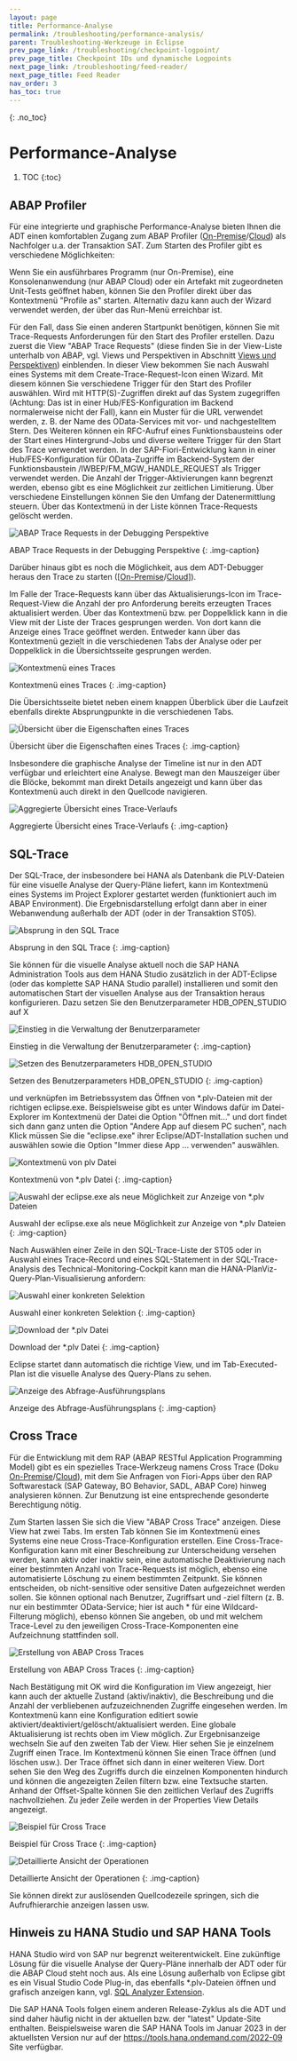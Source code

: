 ```yaml
---
layout: page
title: Performance-Analyse
permalink: /troubleshooting/performance-analysis/
parent: Troubleshooting-Werkzeuge in Eclipse
prev_page_link: /troubleshooting/checkpoint-logpoint/
prev_page_title: Checkpoint IDs und dynamische Logpoints
next_page_link: /troubleshooting/feed-reader/
next_page_title: Feed Reader
nav_order: 3
has_toc: true
---
```


{: .no_toc}
# Performance-Analyse

1. TOC
{:toc}

## ABAP Profiler

Für eine integrierte und graphische Performance-Analyse bieten Ihnen die ADT einen komfortablen Zugang zum ABAP Profiler ([On-Premise](https://help.sap.com/docs/ABAP_PLATFORM_NEW/c238d694b825421f940829321ffa326a/4ec41bbe6e391014adc9fffe4e204223.html)/[Cloud](https://help.sap.com/docs/BTP/5371047f1273405bb46725a417f95433/4ec41bbe6e391014adc9fffe4e204223.html)) als Nachfolger u.a. der Transaktion SAT. Zum Starten des Profiler gibt es verschiedene Möglichkeiten:

Wenn Sie ein ausführbares Programm (nur On-Premise), eine Konsolenanwendung (nur ABAP Cloud) oder ein Artefakt mit zugeordneten Unit-Tests geöffnet haben, können Sie den Profiler direkt über das Kontextmenü "Profile as" starten. Alternativ dazu kann auch der Wizard verwendet werden, der über das Run-Menü erreichbar ist.

Für den Fall, dass Sie einen anderen Startpunkt benötigen, können Sie mit Trace-Requests Anforderungen für den Start des Profiler erstellen. Dazu zuerst die View "ABAP Trace Requests" (diese finden Sie in der View-Liste unterhalb von ABAP, vgl. Views und Perspektiven in Abschnitt [Views und Perspektiven](/ADT-Leitfaden/best-practices-configuration/#views-und-perspektiven)) einblenden. In dieser View bekommen Sie nach Auswahl eines Systems mit dem Create-Trace-Request-Icon einen Wizard. Mit diesem können Sie verschiedene Trigger für den Start des Profiler auswählen. Wird mit HTTP(S)-Zugriffen direkt auf das System zugegriffen (Achtung: Das ist in einer Hub/FES-Konfiguration im Backend normalerweise nicht der Fall), kann ein Muster für die URL verwendet werden, z. B. der Name des OData-Services mit vor- und nachgestelltem Stern. Des Weiteren können ein RFC-Aufruf eines Funktionsbausteins oder der Start eines Hintergrund-Jobs und diverse weitere Trigger für den Start des Trace verwendet werden. In der SAP-Fiori-Entwicklung kann in einer Hub/FES-Konfiguration für OData-Zugriffe im Backend-System der Funktionsbaustein /IWBEP/FM_MGW_HANDLE_REQUEST als Trigger verwendet werden. Die Anzahl der Trigger-Aktivierungen kann begrenzt werden, ebenso gibt es eine Möglichkeit zur zeitlichen Limitierung. Über verschiedene Einstellungen können Sie den Umfang der Datenermittlung steuern. Über das Kontextmenü in der Liste können Trace-Requests gelöscht werden.

![ABAP Trace Requests in der Debugging Perspektive](./img/image17.png)

ABAP Trace Requests in der Debugging Perspektive
{: .img-caption}

Darüber hinaus gibt es noch die Möglichkeit, aus dem ADT-Debugger heraus den Trace zu starten ([[On-Premise](https://help.sap.com/docs/ABAP_PLATFORM_NEW/c238d694b825421f940829321ffa326a/d491c9ce396c47f2b6b8affb46ca3291.html)/[Cloud](https://help.sap.com/docs/BTP/5371047f1273405bb46725a417f95433/d491c9ce396c47f2b6b8affb46ca3291.html)]).

Im Falle der Trace-Requests kann über das Aktualisierungs-Icon im Trace-Request-View die Anzahl der pro Anforderung bereits erzeugten Traces aktualisiert werden. Über das Kontextmenü bzw. per Doppelklick kann in die View mit der Liste der Traces gesprungen werden. Von dort kann die Anzeige eines Trace geöffnet werden. Entweder kann über das Kontextmenü gezielt in die verschiedenen Tabs der Analyse oder per Doppelklick in die Übersichtsseite gesprungen werden.

![Kontextmenü eines Traces](./img/image26.png)

Kontextmenü eines Traces
{: .img-caption}

Die Übersichtsseite bietet neben einem knappen Überblick über die Laufzeit ebenfalls direkte Absprungpunkte in die verschiedenen Tabs.

![Übersicht über die Eigenschaften eines Traces](./img/image7.png)

Übersicht über die Eigenschaften eines Traces
{: .img-caption}

Insbesondere die graphische Analyse der Timeline ist nur in den ADT verfügbar und erleichtert eine Analyse. Bewegt man den Mauszeiger über die Blöcke, bekommt man direkt Details angezeigt und kann über das Kontextmenü auch direkt in den Quellcode navigieren.

![Aggregierte Übersicht eines Trace-Verlaufs](./img/image11.png)

Aggregierte Übersicht eines Trace-Verlaufs
{: .img-caption}

## SQL-Trace

Der SQL-Trace, der insbesondere bei HANA als Datenbank die PLV-Dateien für eine visuelle Analyse der Query-Pläne liefert, kann im Kontextmenü eines Systems im Project Explorer gestartet werden (funktioniert auch im ABAP Environment). Die Ergebnisdarstellung erfolgt dann aber in einer Webanwendung außerhalb der ADT (oder in der Transaktion ST05).

![Absprung in den SQL Trace](./img/image15.png)

Absprung in den SQL Trace
{: .img-caption}

Sie können für die visuelle Analyse aktuell noch die SAP HANA Administration Tools aus dem HANA Studio zusätzlich in der ADT-Eclipse (oder das komplette SAP HANA Studio parallel) installieren und somit den automatischen Start der visuellen Analyse aus der Transaktion heraus konfigurieren. Dazu setzen Sie den Benutzerparameter HDB_OPEN_STUDIO auf X

![Einstieg in die Verwaltung der Benutzerparameter](./img/image4.png)

Einstieg in die Verwaltung der Benutzerparameter
{: .img-caption}

![Setzen des Benutzerparameters HDB_OPEN_STUDIO](./img/image22.png)

Setzen des Benutzerparameters HDB_OPEN_STUDIO
{: .img-caption}

und verknüpfen im Betriebssystem das Öffnen von \*.plv-Dateien mit der richtigen eclipse.exe. Beispielsweise gibt es unter Windows dafür im Datei-Explorer im Kontextmenü der Datei die Option "Öffnen mit..." und dort findet sich dann ganz unten die Option "Andere App auf diesem PC suchen", nach Klick müssen Sie die "eclipse.exe" ihrer Eclipse/ADT-Installation suchen und auswählen sowie die Option "Immer diese App ... verwenden" auswählen.

![Kontextmenü von plv Datei](./img/image19.png)

Kontextmenü von \*.plv Datei
{: .img-caption}

![Auswahl der eclipse.exe als neue Möglichkeit zur Anzeige von \*.plv Dateien](./img/image16.png)

Auswahl der eclipse.exe als neue Möglichkeit zur Anzeige von \*.plv Dateien
{: .img-caption}

Nach Auswählen einer Zeile in den SQL-Trace-Liste der ST05 oder in Auswahl eines Trace-Record und eines SQL-Statement in der SQL-Trace-Analysis des Technical-Monitoring-Cockpit kann man die HANA-PlanViz-Query-Plan-Visualisierung anfordern:

![Auswahl einer konkreten Selektion](./img/image20.png)

Auswahl einer konkreten Selektion
{: .img-caption}

![Download der \*.plv Datei](./img/image21.png)

Download der \*.plv Datei
{: .img-caption}

Eclipse startet dann automatisch die richtige View, und im Tab-Executed-Plan ist die visuelle Analyse des Query-Plans zu sehen.

![Anzeige des Abfrage-Ausführungsplans](./img/image25.png)

Anzeige des Abfrage-Ausführungsplans
{: .img-caption}

## Cross Trace

Für die Entwicklung mit dem RAP (ABAP RESTful Application Programming Model) gibt es ein spezielles Trace-Werkzeug namens Cross Trace (Doku [On-Premise](https://help.sap.com/docs/ABAP_PLATFORM_NEW/c238d694b825421f940829321ffa326a/290647b75cea46f491907889251ad067.html)/[Cloud](https://help.sap.com/docs/btp/sap-abap-development-user-guide/working-with-abap-cross-trace)), mit dem Sie Anfragen von Fiori-Apps über den RAP Softwarestack (SAP Gateway, BO Behavior, SADL, ABAP Core) hinweg analysieren können. Zur Benutzung ist eine entsprechende gesonderte Berechtigung nötig.

Zum Starten lassen Sie sich die View "ABAP Cross Trace" anzeigen. Diese View hat zwei Tabs. Im ersten Tab können Sie im Kontextmenü eines Systems eine neue Cross-Trace-Konfiguration erstellen. Eine Cross-Trace-Konfiguration kann mit einer Beschreibung zur Unterscheidung versehen werden, kann aktiv oder inaktiv sein, eine automatische Deaktivierung nach einer bestimmten Anzahl von Trace-Requests ist möglich, ebenso eine automatisierte Löschung zu einem bestimmten Zeitpunkt. Sie können entscheiden, ob nicht-sensitive oder sensitive Daten aufgezeichnet werden sollen. Sie können optional nach Benutzer, Zugriffsart und -ziel filtern (z. B. nur ein bestimmter OData-Service; hier ist auch \* für eine Wildcard-Filterung möglich), ebenso können Sie angeben, ob und mit welchem Trace-Level zu den jeweiligen Cross-Trace-Komponenten eine Aufzeichnung stattfinden soll.

![Erstellung von ABAP Cross Traces](./img/image23.png)

Erstellung von ABAP Cross Traces
{: .img-caption}

Nach Bestätigung mit OK wird die Konfiguration im View angezeigt, hier kann auch der aktuelle Zustand (aktiv/inaktiv), die Beschreibung und die Anzahl der verbliebenen aufzuzeichnenden Zugriffe eingesehen werden. Im Kontextmenü kann eine Konfiguration editiert sowie aktiviert/deaktiviert/gelöscht/aktualisiert werden. Eine globale Aktualisierung ist rechts oben im View möglich. Zur Ergebnisanzeige wechseln Sie auf den zweiten Tab der View. Hier sehen Sie je einzelnem Zugriff einen Trace. Im Kontextmenü können Sie einen Trace öffnen (und löschen usw.). Der Trace öffnet sich dann in einer weiteren View. Dort sehen Sie den Weg des Zugriffs durch die einzelnen Komponenten hindurch und können die angezeigten Zeilen filtern bzw. eine Textsuche starten. Anhand der Offset-Spalte können Sie den zeitlichen Verlauf des Zugriffs nachvollziehen. Zu jeder Zeile werden in der Properties View Details angezeigt.

![Beispiel für Cross Trace](./img/image2.png)

Beispiel für Cross Trace
{: .img-caption}

![Detaillierte Ansicht der Operationen](./img/image18.png)

Detaillierte Ansicht der Operationen
{: .img-caption}

Sie können direkt zur auslösenden Quellcodezeile springen, sich die Aufrufhierarchie anzeigen lassen usw.

## Hinweis zu HANA Studio und SAP HANA Tools

HANA Studio wird von SAP nur begrenzt weiterentwickelt. Eine zukünftige Lösung für die visuelle Analyse der Query-Pläne innerhalb der ADT oder für die ABAP Cloud steht noch aus. Als eine Lösung außerhalb von Eclipse gibt es ein Visual Studio Code Plug-in, das ebenfalls \*.plv-Dateien öffnen und grafisch anzeigen kann, vgl. [SQL Analyzer Extension](https://help.sap.com/docs/HANA_SERVICE_CF/6a504812672d48ba865f4f4b268a881e/50bc09af2fa549c3ace4178b61056da8.html).

Die SAP HANA Tools folgen einem anderen Release-Zyklus als die ADT und sind daher häufig nicht in der aktuellen bzw. der "latest" Update-Site enthalten. Beispielsweise waren die SAP HANA Tools im Januar 2023 in der aktuellsten Version nur auf der <https://tools.hana.ondemand.com/2022-09> Site verfügbar.
